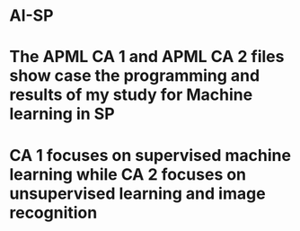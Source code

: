 # AI-SP

# The APML CA 1 and APML CA 2 files show case the programming and results of my study for Machine learning in SP

# CA 1 focuses on supervised machine learning while CA 2 focuses on unsupervised learning and image recognition
